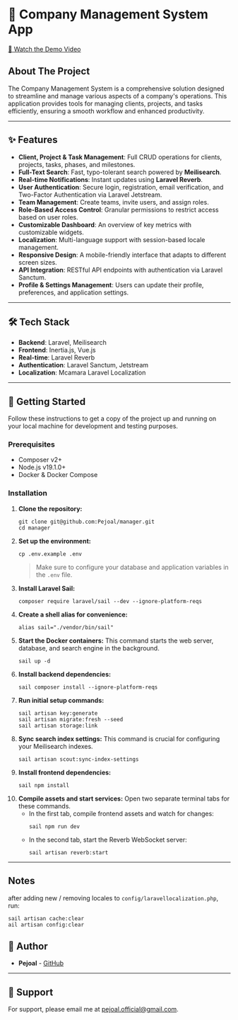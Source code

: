 # 🏢 Company Management System App

[🎥 Watch the Demo Video](https://github.com/user-attachments/assets/785440b8-69a3-4e4d-85de-5fb0ebd78125)

## About The Project

The Company Management System is a comprehensive solution designed to streamline and manage various aspects of a company's operations. This application provides tools for managing clients, projects, and tasks efficiently, ensuring a smooth workflow and enhanced productivity.

---

## ✨ Features

- **Client, Project & Task Management**: Full CRUD operations for clients, projects, tasks, phases, and milestones.
- **Full-Text Search**: Fast, typo-tolerant search powered by **Meilisearch**.
- **Real-time Notifications**: Instant updates using **Laravel Reverb**.
- **User Authentication**: Secure login, registration, email verification, and Two-Factor Authentication via Laravel Jetstream.
- **Team Management**: Create teams, invite users, and assign roles.
- **Role-Based Access Control**: Granular permissions to restrict access based on user roles.
- **Customizable Dashboard**: An overview of key metrics with customizable widgets.
- **Localization**: Multi-language support with session-based locale management.
- **Responsive Design**: A mobile-friendly interface that adapts to different screen sizes.
- **API Integration**: RESTful API endpoints with authentication via Laravel Sanctum.
- **Profile & Settings Management**: Users can update their profile, preferences, and application settings.

---

## 🛠️ Tech Stack

- **Backend**: Laravel, Meilisearch
- **Frontend**: Inertia.js, Vue.js
- **Real-time**: Laravel Reverb
- **Authentication**: Laravel Sanctum, Jetstream
- **Localization**: Mcamara Laravel Localization

---

## 🚀 Getting Started

Follow these instructions to get a copy of the project up and running on your local machine for development and testing purposes.

### Prerequisites

- Composer v2+
- Node.js v19.1.0+
- Docker & Docker Compose

### Installation

1.  **Clone the repository:**
    ```shell
    git clone git@github.com:Pejoal/manager.git
    cd manager
    ```
2.  **Set up the environment:**
    ```shell
    cp .env.example .env
    ```
    > Make sure to configure your database and application variables in the `.env` file.
3.  **Install Laravel Sail:**
    ```shell
    composer require laravel/sail --dev --ignore-platform-reqs
    ```
4.  **Create a shell alias for convenience:**
    ```shell
    alias sail="./vendor/bin/sail"
    ```
5.  **Start the Docker containers:**
    This command starts the web server, database, and search engine in the background.
    ```shell
    sail up -d
    ```
6.  **Install backend dependencies:**
    ```shell
    sail composer install --ignore-platform-reqs
    ```
7.  **Run initial setup commands:**
    ```shell
    sail artisan key:generate
    sail artisan migrate:fresh --seed
    sail artisan storage:link
    ```
8.  **Sync search index settings:**
    This command is crucial for configuring your Meilisearch indexes.
    ```shell
    sail artisan scout:sync-index-settings
    ```
9.  **Install frontend dependencies:**
    ```shell
    sail npm install
    ```
10. **Compile assets and start services:**
    Open two separate terminal tabs for these commands.
    - In the first tab, compile frontend assets and watch for changes:
      ```shell
      sail npm run dev
      ```
    - In the second tab, start the Reverb WebSocket server:
      ```shell
      sail artisan reverb:start
      ```

---

## Notes

after adding new / removing locales to `config/laravellocalization.php`, run:

```shell
sail artisan cache:clear
ail artisan config:clear
```

## 👤 Author

- **Pejoal** - [GitHub](https://www.github.com/Pejoal)

---

## 🤝 Support

For support, please email me at [pejoal.official@gmail.com](mailto:pejoal.official@gmail.com).
